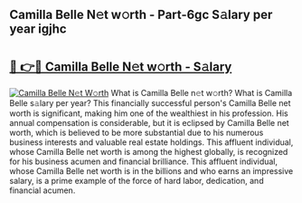 ## Camilla Belle N𝚎t w𝚘rth - Part-6gc S𝚊lary per year igjhc

# <h2><a href="http://gc3d3h9.nevu.top/?p=Camilla+Belle">🔗 👉🔴 Camilla Belle N𝚎t w𝚘rth - S𝚊lary</a></h2>

[![Camilla Belle N𝚎t W𝚘rth](https://i.imgur.com/Oavwk0R.jpeg)](http://gc3d3h9.nevu.top/?p=Camilla+Belle)
What is Camilla Belle n𝚎t w𝚘rth? What is Camilla Belle s𝚊lary per year?
This financially successful person's Camilla Belle net worth is significant, making him one of the wealthiest in his profession. His annual compensation is considerable, but it is eclipsed by Camilla Belle net worth, which is believed to be more substantial due to his numerous business interests and valuable real estate holdings. This affluent individual, whose Camilla Belle net worth is among the highest globally, is recognized for his business acumen and financial brilliance. This affluent individual, whose Camilla Belle net worth is in the billions and who earns an impressive salary, is a prime example of the force of hard labor, dedication, and financial acumen.
